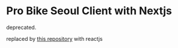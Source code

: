 # Pro Bike Seoul Client with Nextjs

deprecated.   

replaced by [this repository](https://github.com/thecloer/pro-bike-seoul-client) with reactjs
